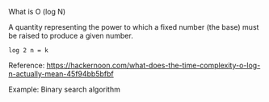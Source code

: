 What is O (log N)

A quantity representing the power to which a fixed number (the base) must be raised to produce a given number.

```
log 2 n = k
```
Reference: https://hackernoon.com/what-does-the-time-complexity-o-log-n-actually-mean-45f94bb5bfbf

Example: Binary search algorithm
